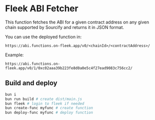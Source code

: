 # Fleek ABI Fetcher

This function fetches the ABI for a given contract address on any given chain supported by Sourcify and returns it in JSON format.

You can use the deployed function in:

```
https://abi.functions.on-fleek.app/v0/<chainId>/<contractAddress>/
```

Example:

```
https://abi.functions.on-fleek.app/v0/1/0xc02aaa39b223fe8d0a0e5c4f27ead9083c756cc2/
```

## Build and deploy

```sh
bun i
bun run build # create dist/main.js
bun fleek # login to fleek if needed
bun create-func myfunc # create function
bun deploy-func myfunc # deploy function
```
